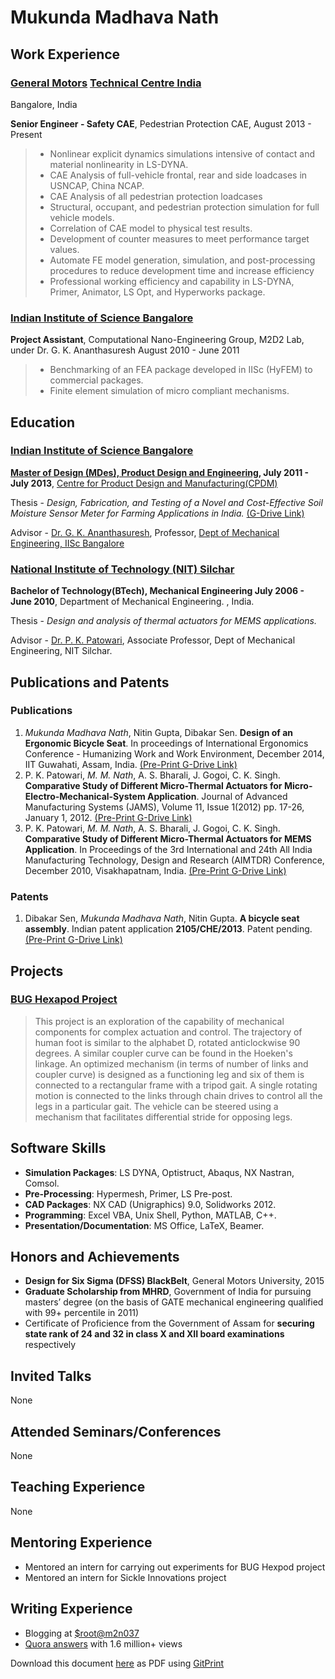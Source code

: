# Mukunda Madhava Nath

## Work Experience
### [General Motors](http://www.gm.com/) [Technical Centre India](http://careers.gm.com/worldwide-locations/asiamiddle-east/india.html)
Bangalore, India

**Senior Engineer - Safety CAE**, Pedestrian Protection CAE,  August 2013 - Present

> - Nonlinear explicit dynamics simulations intensive of contact and material nonlinearity in LS-DYNA.
> - CAE Analysis of full-vehicle frontal, rear and side loadcases in USNCAP, China NCAP.
> - CAE Analysis of all pedestrian protection loadcases 
> - Structural, occupant, and pedestrian protection simulation for full vehicle models.
> - Correlation of CAE model to physical test results.
> - Development of counter measures to meet performance target values.
> - Automate FE model generation, simulation, and post-processing procedures to reduce development time and increase efficiency
> - Professional working efficiency and capability in LS-DYNA, Primer, Animator, LS Opt, and Hyperworks package.

### [Indian Institute of Science Bangalore](http://www.iisc.ac.in/)

**Project Assistant**, Computational Nano-Engineering Group, M2D2 Lab, under Dr. G. K. Ananthasuresh August 2010 - June 2011

> - Benchmarking of an FEA package developed in IISc (HyFEM) to commercial packages.
> - Finite element simulation of micro compliant mechanisms.

## Education
### [Indian Institute of Science Bangalore](https://www.google.co.in/)
**[Master of Design (MDes), Product Design and Engineering](https://www.google.co.in/), July 2011 - July 2013**, [Centre for Product Design and Manufacturing(CPDM)](http://cpdm.iisc.ac.in/cpdm/)

Thesis - *Design, Fabrication, and Testing of a Novel and Cost-Effective Soil Moisture Sensor Meter for Farming Applications in India.* [(G-Drive Link)](https://google.com)

Advisor - [Dr. G. K. Ananthasuresh](http://www.mecheng.iisc.ernet.in/~suresh/), Professor, [Dept of Mechanical Engineering, IISc Bangalore](http://www.mecheng.iisc.ernet.in/)

### [National Institute of Technology (NIT) Silchar](https://www.google.co.in/)
**Bachelor of Technology(BTech), Mechanical Engineering July 2006 - June 2010**, Department of Mechanical Engineering. , India.

Thesis - *Design and analysis of thermal actuators for MEMS applications.*

Advisor - [Dr. P. K. Patowari](http://www.nits.ac.in/departments/mech/faculty/P_K_Patowari/pkpatowari.html), Associate Professor, Dept of Mechanical Engineering, NIT Silchar.

## Publications and Patents
### Publications
1. *Mukunda Madhava Nath*, Nitin Gupta, Dibakar Sen. **Design of an Ergonomic Bicycle Seat**. In proceedings of International Ergonomics Conference - Humanizing Work and Work Environment, December 2014, IIT Guwahati, Assam, India. [(Pre-Print G-Drive Link)](https://google.com)
2. P. K. Patowari, *M. M. Nath*, A. S. Bharali, J. Gogoi, C. K. Singh. **Comparative Study of Different Micro-Thermal Actuators for Micro-Electro-Mechanical-System Application**. Journal of Advanced Manufacturing Systems (JAMS), Volume 11, Issue 1(2012) pp. 17-26, January 1, 2012. [(Pre-Print G-Drive Link)](https://google.com)
3. P. K. Patowari, *M. M. Nath*, A. S. Bharali, J. Gogoi, C. K. Singh. **Comparative Study of Different Micro-Thermal Actuators for MEMS Application**. In Proceedings of the 3rd International and 24th All India Manufacturing Technology, Design and Research (AIMTDR) Conference, December 2010, Visakhapatnam, India. [(Pre-Print G-Drive Link)](https://google.com)

### Patents
1. Dibakar Sen, *Mukunda Madhava Nath*, Nitin Gupta. **A bicycle seat assembly**. Indian patent application **2105/CHE/2013**. Patent pending. [(Pre-Print G-Drive Link)](https://google.com)

## Projects
### [BUG Hexapod Project](https://m2n037.github.io/BUG-Hexapod/#/)
>This project is an exploration of the capability of mechanical components for complex actuation and control. The trajectory of human foot is similar to the alphabet D, rotated anticlockwise 90 degrees. A similar coupler curve can be found in the Hoeken's linkage. An optimized mechanism (in terms of number of links and coupler curve) is designed as a functioning leg and six of them is connected to a rectangular frame with a tripod gait. A single rotating motion is connected to the links through chain drives to control all the legs in a particular gait. The vehicle can be steered using a mechanism that facilitates differential stride for opposing legs.

## Software Skills
- **Simulation Packages**: LS DYNA, Optistruct, Abaqus, NX Nastran, Comsol.
- **Pre-Processing**: Hypermesh, Primer, LS Pre-post.
- **CAD Packages**: NX CAD (Unigraphics) 9.0, Solidworks 2012.
- **Programming**: Excel VBA, Unix Shell, Python, MATLAB, C++.
- **Presentation/Documentation**: MS Office, LaTeX, Beamer.

## Honors and Achievements
- **Design for Six Sigma (DFSS) BlackBelt**, General Motors University, 2015
- **Graduate Scholarship from MHRD**, Government of India for pursuing masters’ degree (on the basis of GATE mechanical engineering qualified with 99+ percentile in 2011)
- Certificate of Proficience from the Government of Assam for **securing state rank of 24 and 32 in class X and XII board examinations** respectively

## Invited Talks
None

## Attended Seminars/Conferences
None

## Teaching Experience
None

## Mentoring Experience
- Mentored an intern for carrying out experiments for BUG Hexpod project
- Mentored an intern for Sickle Innovations project

## Writing Experience
- Blogging at [$root@m2n037](https://m2n037.wordpress.com/)
- [Quora answers](https://www.quora.com/profile/Mukunda-Madhava-Nath) with 1.6 million+ views

Download this document [here](https://gitprint.com/m2n037/CV_m2n037/blob/master/README.md) as PDF using [GitPrint](https://gitprint.com/)
